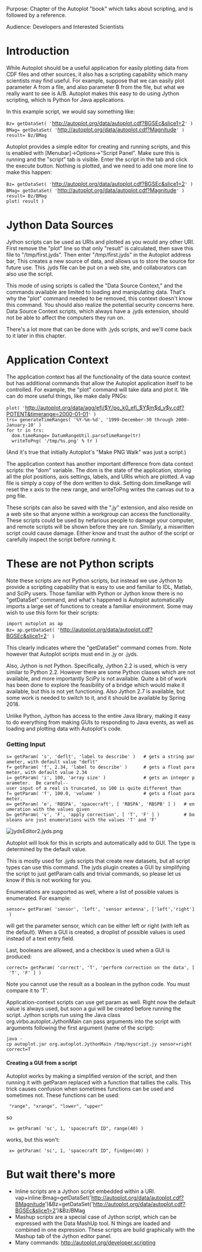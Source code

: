 Purpose: Chapter of the Autoplot "book" which talks about scripting, and
is followed by a reference.

Audience: Developers and Interested Scientists

# Introduction

While Autoplot should be a useful application for easily plotting data
from CDF files and other sources, it also has a scripting capability
which many scientists may find useful. For example, suppose that we can
easily plot parameter A from a file, and also parameter B from the file,
but what we really want to see is A/B. Autoplot makes this easy to do
using Jython scripting, which is Python for Java applications.

In this example script, we would say something like:

`Bz= getDataSet( '`<http://autoplot.org/data/autoplot.cdf?BGSEc&slice1=2>`' )`  
`BMag= getDataSet( '`<http://autoplot.org/data/autoplot.cdf?Magnitude>`' )`  
`result= Bz/BMag`

Autoplot provides a simple editor for creating and running scripts, and
this is enabled with \[Menubar\]-\>Options-\>"Script Panel". Make sure
this is running and the "script" tab is visible. Enter the script in the
tab and click the execute button. Nothing is plotted, and we need to add
one more line to make this happen:

`Bz= getDataSet( '`<http://autoplot.org/data/autoplot.cdf?BGSEc&slice1=2>`' )`  
`BMag= getDataSet( '`<http://autoplot.org/data/autoplot.cdf?Magnitude>`' )`  
`result= Bz/BMag`  
`plot( result )`

# Jython Data Sources

Jython scripts can be used as URIs and plotted as you would any other
URI. First remove the "plot" line so that only "result" is calculated,
then save this file to "/tmp/first.jyds". Then enter "/tmp/first.jyds"
in the Autoplot address bar, This creates a new source of data, and
allows us to store the source for future use. This .jyds file can be put
on a web site, and collaborators can also use the script.

This mode of using scripts is called the "Data Source Context," and the
commands available are limited to loading and manipulating data. That's
why the "plot" command needed to be removed, this context doesn't know
this command. You should also realize the potential security concerns
here. Data Source Context scripts, which always have a .jyds extension,
should not be able to affect the computers they run on.

There's a lot more that can be done with .jyds scripts, and we'll come
back to it later in this chapter.

# Application Context

The application context has all the functionality of the data source
context but has additional commands that allow the Autoplot application
itself to be controlled. For example, the "plot" command will take data
and plot it. We can do more useful things, like make daily PNGs:

`plot( '`<http://autoplot.org/data/agg/efi/$Y/po_k0_efi_$Y$m$d_v$v.cdf?POTENT&timerange=2000-01-01>`' )`  
`trs= generateTimeRanges( '%Y-%m-%d', '1999-December-30 through 2000-January-10' )`  
`for tr in trs:`  
`  dom.timeRange= DatumRangeUtil.parseTimeRange(tr)`  
`  writeToPng( '/tmp/%s.png' % tr )`

(And it's true that initially Autoplot's "Make PNG Walk" was just a
script.)

The application context has another important difference from data
context scripts: the "dom" variable. The dom is the state of the
application, storing all the plot positions, axis settings, labels, and
URIs which are plotted. A vap file is simply a copy of the dom written
to disk. Setting dom.timeRange will reset the x axis to the new range,
and writeToPng writes the canvas out to a png file.

These scripts can also be saved with the ".jy" extension, and also
reside on a web site so that anyone within a workgroup can access the
functionality. These scripts could be used by nefarious people to damage
your computer, and remote scripts will be shown before they are run.
Similarly, a miswritten script could cause damage. Either know and trust
the author of the script or carefully inspect the script before running
it.

# These are not Python scripts

Note these scripts are not Python scripts, but instead we use Jython to
provide a scripting capability that is easy to use and familiar to IDL,
Matlab, and SciPy users. Those familiar with Python or Jython know there
is no "getDataSet" command, and what's happened is Autoplot
automatically imports a large set of functions to create a familiar
environment. Some may wish to use this form for their scripts:

`import autoplot as ap`  
`Bz= ap.getDataSet( '`<http://autoplot.org/data/autoplot.cdf?BGSEc&slice1=2>`' )`

This clearly indicates where the "getDataSet" command comes from. Note
however that Autoplot scripts must end in .jy or .jyds.

Also, Jython is not Python. Specifically, Jython 2.2 is used, which is
very similar to Python 2.2. However there are some Python classes which
are not available, and more importantly SciPy is not available. Quite a
bit of work has been done to explore the feasibility of a bridge which
would make it available, but this is not yet functioning. Also Jython
2.7 is available, but some work is needed to switch to it, and it should
be available by Spring 2018.

Unlike Python, Jython has access to the entire Java library, making it
easy to do everything from making GUIs to responding to Java events, as
well as loading and plotting data with Autoplot's code.

### Getting Input

`s= getParam( 's', 'deflt', 'label to describe' )   # gets a string parameter, with default value "deflt"`  
`f= getParam( 'f', 2.34, 'label to describe' )      # gets a float parameter, with default value 2.34`  
`i= getParam( 'i', 100, 'array size' )              # gets an integer parameter.  Be careful--user input of a real is truncated, so 100 is quite different than`  
`f= getParam( 'f', 100.0, 'volume' )                # gets a float parameter. `  
`e= getParam( 'e', 'RBSPA', 'spacecraft', [ 'RBSPA', 'RBSPB' ] )   # enumeration with the values given`  
`b= getParam( 'v', 'F', 'apply correction', [ 'T', 'F' ] )         # booleans are just enumerations with the values 'T' and 'F'`

![jydsEditor2.jyds.png](jydsEditor2.jyds.png "jydsEditor2.jyds.png")

Autoplot will look for this in scripts and automatically add to GUI. The
type is determined by the default value.

This is mostly used for .jyds scripts that create new datasets, but all
script types can use this command. The jyds plugin creates a GUI by
simplifying the script to just getParam calls and trivial commands, so
please let us know if this is not working for you.

Enumerations are supported as well, where a list of possible values is
enumerated. For example:

`sensor= getParam( 'sensor', 'left', 'sensor antenna', ['left','right'] )`

will get the parameter sensor, which can be either left or right (with
left as the default). When a GUI is created, a droplist of possible
values is used instead of a text entry field.

Last, booleans are allowed, and a checkbox is used when a GUI is
produced:

`correct= getParam( 'correct', 'T', 'perform correction on the data', [ 'T', 'F' ] )`

Note you cannot use the result as a boolean in the python code. You must
compare it to 'T'.

Application-context scripts can use get param as well. Right now the
default value is always used, but soon a gui will be created before
running the script. Jython scripts run using the Java class
org.virbo.autoplot.JythonMain can pass arguments into the script with
arguments following the first argument (name of the script):

`java -cp autoplot.jar org.autoplot.JythonMain /tmp/myscript.jy sensor=right correct=T`

#### Creating a GUI from a script

Autoplot works by making a simplified version of the script, and then
running it with getParam replaced with a function that tallies the
calls. This trick causes confusion when sometimes functions can be used
and sometimes not. These functions can be used:

` "range", "xrange", "lower", "upper"`

so

` x= getParam( 'sc', 1, 'spacecraft ID", range(40) )`

works, but this won't:

` x= getParam( 'sc', 1, 'spacecraft ID", findgen(40) )`

# But wait there's more

  - Inline scripts are a Jython script embedded within a URI.
    vap+inline:Bmag=getDataSet('<http://autoplot.org/data/autoplot.cdf?BMagnitude>')\&Bz=getDataSet('<http://autoplot.org/data/autoplot.cdf?BGSEc&slice1=2>')\&Bz/BMag
  - Mashup scripts are a special case of Jython script, which can be
    expressed with the Data MashUp tool. N things are loaded and
    combined in one expression. These scripts are build graphically with
    the Mashup tab of the Jython editor panel.
  - Many commands: <http://autoplot.org/developer.scripting>
